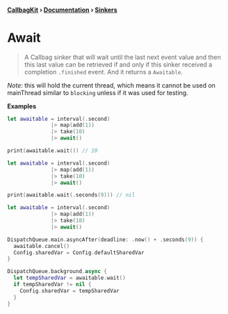 #### [CallbagKit][Callbag] › [Documentation][Documentation] › [Sinkers][Sinkers]
# Await
> A Callbag sinker that will wait until the last next event value and then this
> last value can be retrieved if and only if this sinker received a completion
> `.finished` event. And it returns a `Awaitable`.

*Note:* this will hold the current thread, which means it cannot be used on mainThread similar to `blocking` unless if it was used for testing.

**Examples**

```swift
let awaitable = interval(.second)
              |> map(add(1))
              |> take(10)
              |> await()

print(awaitable.wait()) // 10
```

```swift
let awaitable = interval(.second)
              |> map(add(1))
              |> take(10)
              |> await()

print(awaitable.wait(.seconds(9))) // nil
```

```swift
let awaitable = interval(.second)
              |> map(add(1))
              |> take(10)
              |> await()

DispatchQueue.main.asyncAfter(deadline: .now() + .seconds(9)) {
  awaitable.cancel()
  Config.sharedVar = Config.defaultSharedVar
}

DispatchQueue.background.async {
  let tempSharedVar = awaitable.wait()
  if tempSharedVar != nil {
    Config.sharedVar = tempSharedVar
  }
}

```

[Callbag]: <../../README.md> (Callbag)
[Documentation]: <../README.md> (Documentation)
[Sinkers]: <./README.md> (Sinkers)